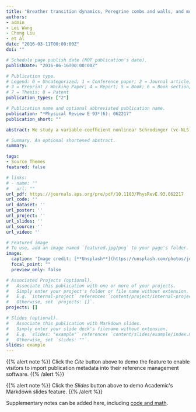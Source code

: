 ```yaml
---
title: "Breather transition dynamics, Peregrine combs and walls, and modulation instability in a variable-coefficient nonlinear Schrodinger equation with higher-order effects"
authors:
- admin
- Lei Wang
- Chong Liu
- et al
date: "2016-03-11T00:00:00Z"
doi: ""

# Schedule page publish date (NOT publication's date).
publishDate: "2016-06-16T00:00:00Z"

# Publication type.
# Legend: 0 = Uncategorized; 1 = Conference paper; 2 = Journal article;
# 3 = Preprint / Working Paper; 4 = Report; 5 = Book; 6 = Book section;
# 7 = Thesis; 8 = Patent
publication_types: ["2"]

# Publication name and optional abbreviated publication name.
publication: "*Physical Review E 93*(6): 062217"
publication_short: ""

abstract: We study a variable-coefﬁcient nonlinear Schrodinger (vc-NLS) equation with higher-order effects. We show that the breather solution can be converted into four types of nonlinear waves on constant backgrounds including the multipeak solitons, antidark soliton, periodic wave, and W-shaped soliton. In particular, the transition condition requiring the group velocity dispersion (GVD) and third-order dispersion (TOD) to scale linearly is obtained analytically. We display several kinds of elastic interactions between the transformed nonlinear waves. 

# Summary. An optional shortened abstract.
summary: 

tags:
- Source Themes
featured: false

# links:
# - name: ""
#   url: ""
url_pdf: https://journals.aps.org/pre/pdf/10.1103/PhysRevE.93.062217
url_code: ''
url_dataset: ''
url_poster: ''
url_project: ''
url_slides: ''
url_source: ''
url_video: ''

# Featured image
# To use, add an image named `featured.jpg/png` to your page's folder. 
image:
  caption: 'Image credit: [**Unsplash**](https://unsplash.com/photos/jdD8gXaTZsc)'
  focal_point: ""
  preview_only: false

# Associated Projects (optional).
#   Associate this publication with one or more of your projects.
#   Simply enter your project's folder or file name without extension.
#   E.g. `internal-project` references `content/project/internal-project/index.md`.
#   Otherwise, set `projects: []`.
projects: []

# Slides (optional).
#   Associate this publication with Markdown slides.
#   Simply enter your slide deck's filename without extension.
#   E.g. `slides: "example"` references `content/slides/example/index.md`.
#   Otherwise, set `slides: ""`.
slides: example
---
```


{{% alert note %}}
Click the *Cite* button above to demo the feature to enable visitors to import publication metadata into their reference management software.
{{% /alert %}}

{{% alert note %}}
Click the *Slides* button above to demo Academic's Markdown slides feature.
{{% /alert %}}

Supplementary notes can be added here, including [code and math](https://sourcethemes.com/academic/docs/writing-markdown-latex/).
